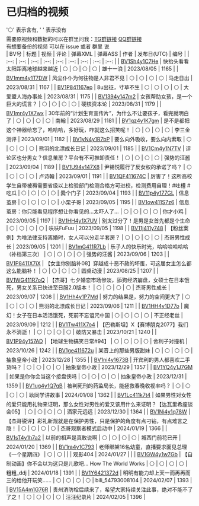 # 已归档的视频
'⚪' 表示含有, ' ' 表示没有  
需要原视频和数据的可以在群里问我：[TG群链接](https://t.me/NnWinter) [QQ群链接](https://qm.qq.com/q/hEU2gk1vfa)  
有想要备份的视频 可以在 issue 或者 群里 说  
| BV号 | 标题 | 视频 | 评论 | 弹幕XML | 弹幕ASS | 作者 | 发布日(UTC) | 编号 |
| :--: | :--: | :--: | :--: | :--: | :--: | :--: | :--: | :--: |
| [BV1Sh4y1C7He](https://www.bilibili.com/video/BV1Sh4y1C7He) | 快抬头看看太阳距离地球越来越近 | ⚪ | ⚪ | ⚪ | ⚪ | 雄十一浪 | 2023/08/05 | 1165 |
| [BV1mm4y1T7DW](https://www.bilibili.com/video/BV1mm4y1T7DW) | 风尘仆仆为何往物是人非君不见 | ⚪ | ⚪ | ⚪ | ⚪ | 马走日出 | 2023/08/31 | 1167 |
| [BV1P841167ep](https://www.bilibili.com/video/BV1P841167ep) | 8u出征，寸草不生 | ⚪ | ⚪ | ⚪ | ⚪ | 大爱盟人海办事处 | 2023/08/31 | 1175 |
| [BV1394y147m2](https://www.bilibili.com/video/BV1394y147m2) | 女孩帮助女孩，是一个巨大的谎言？ | ⚪ | ⚪ | ⚪ | ⚪ | 硬核资本论 | 2023/08/31 | 1179 |
| [BV1mr4y1X7wx](https://www.bilibili.com/video/BV1mr4y1X7wx) | 30年前的“计划生育宣传片”，为什么不让要孩子，看完就明白了 | ⚪ | ⚪ | ⚪ | ⚪ | 南翰 | 2023/08/29 | 1181 |
| [BV1qz4y1K7gm](https://www.bilibili.com/video/BV1qz4y1K7gm) | 是不是都把这个神器给忘了，哈哈哈，多好玩，咋就这么招笑呢！ | ⚪ | ⚪ | ⚪ | ⚪ | 李三金测评 | 2023/09/01 | 1182 |
| [BV1yN4y1R7bP](https://www.bilibili.com/video/BV1yN4y1R7bP) | 要么向外吸收，要么向内索取 | ⚪ | ⚪ | ⚪ | ⚪ | 熊羽的北漂成长日记 | 2023/09/01 | 1185 |
| [BV1Cm4y1N7TV](https://www.bilibili.com/video/BV1Cm4y1N7TV) | 评论区也分男女？信息茧房？平台有不可推卸责任！ | ⚪ | ⚪ | ⚪ | ⚪ | 强势的汪酱 | 2023/09/04 | 1189 |
| [BV1U94y147X8](https://www.bilibili.com/video/BV1U94y147X8) | 尹锡悦履行了反女权的承诺了吗？ | ⚪ | ⚪ | ⚪ | ⚪ | 卢诗翰 | 2023/09/01 | 1191 |
| [BV1QF411674C](https://www.bilibili.com/video/BV1QF411674C) | 厉害了！这所高校学生自带被褥需要省级以上检验部门检测合格方可进校，检测费用自理！#吐槽 #吃瓜 | ⚪ | ⚪ | ⚪ | ⚪ | 爨个门子 | 2023/09/04 | 1193 |
| [BV11p4y177GL](https://www.bilibili.com/video/BV11p4y177GL) | 信息茧房 | ⚪ | ⚪ | ⚪ | ⚪ | 小栗子哥 | 2023/09/05 | 1195 |
| [BV1ow411S7z6](https://www.bilibili.com/video/BV1ow411S7z6) | 信息茧房：你只能看见程序想让你看见的…太吓人了… | ⚪ | ⚪ | ⚪ | ⚪ | 你才小鸡 | 2023/09/05 | 1197 |
| [BV1HH4y1X7UV](https://www.bilibili.com/video/BV1HH4y1X7UV) | 别太过分了！是男是女首先都是个生命 | ⚪ | ⚪ | ⚪ | ⚪ | 呋呋FuFuu | 2023/09/05 | 1198 |
| [BV11j411y748](https://www.bilibili.com/video/BV11j411y748) | 【粉丝案例】为啥法律支持离婚时，女人可以分走半套房？ | ⚪ | ⚪ | ⚪ | ⚪ | 杰哥男性成长 | 2023/09/05 | 1201 |
| [BV1mG411R7Lb](https://www.bilibili.com/video/BV1mG411R7Lb) | 乐子人的快乐时光，哈哈哈哈哈哈（补档第三次） | ⚪ | ⚪ | ⚪ | ⚪ | 强势的汪酱 | 2023/09/06 | 1203 |
| [BV1P8411X7iX](https://www.bilibili.com/video/BV1P8411X7iX) | 【女主你别脑补08】穿越成十恶不赦的坏蛋，可这届女主怎么都这么能脑补！ | ⚪ | ⚪ | ⚪ | ⚪ | 圆桌动漫 | 2023/08/25 | 1207 |
| [BV1WG411R7oQ](https://www.bilibili.com/video/BV1WG411R7oQ) | 【杰哥】七夕婚恋市场惨淡，舔狗经济崩盘，女硕士在日本饿死，男女关系已快进至日服2.0版本！ | ⚪ | ⚪ | ⚪ | ⚪ | 杰哥男性成长 | 2023/09/07 | 1208 |
| [BV1Hh4y1P7Md](https://www.bilibili.com/video/BV1Hh4y1P7Md) | 努力的结果是，努力的空间更大了 | ⚪ | ⚪ | ⚪ | ⚪ | 熊羽的北漂成长日记 | 2023/09/06 | 1211 |
| [BV1HH4y1D77o](https://www.bilibili.com/video/BV1HH4y1D77o) | 魔幻！女子在日本活活饿死，死前不忘诅咒中国 | ⚪ | ⚪ | ⚪ | ⚪ | 不正经老丝 | 2023/09/09 | 1212 |
| [BV1Tw411X7o4](https://www.bilibili.com/video/BV1Tw411X7o4) | 【巴勒斯坦】X【赛博朋克2077】我们永不消逝！ | ⚪ | ⚪ | ⚪ | ⚪ | 破防又暴击 | 2023/10/21 | 1240 |
| [BV1P94y157AD](https://www.bilibili.com/video/BV1P94y157AD) | 【地球生物搞笑日常#94】 | ⚪ | ⚪ | ⚪ | ⚪ | 舍利子对撞机 | 2023/10/26 | 1242 |
| [BV1ge411672u](https://www.bilibili.com/video/BV1ge411672u) | 某音上的那些男版甜妹 | ⚪ | ⚪ | ⚪ | ⚪ | 抽象皇帝小政 | 2023/12/28 | 1355 |
| [BV1ni4y1673B](https://www.bilibili.com/video/BV1ni4y1673B) | 开宾利的男人都喜欢二手货吗？ | ⚪ | ⚪ | ⚪ | ⚪ | 抽象皇帝小政 | 2023/12/29 | 1357 |
| [BV1YQ4y1J7GM](https://www.bilibili.com/video/BV1YQ4y1J7GM) | 如果是你你会当这个接盘侠吗 | ⚪ | ⚪ | ⚪ | ⚪ | 抽象皇帝小政 | 2023/12/31 | 1359 |
| [BV1ug4y1Q7gB](https://www.bilibili.com/video/BV1ug4y1Q7gB) | 被判死刑的药监局长，能拯救春晚收视率吗？ | ⚪ | ⚪ | ⚪ | ⚪ | 耿同学讲故事 | 2024/01/08 | 1362 |
| [BV1Lc411k7t4](https://www.bilibili.com/video/BV1Lc411k7t4) | 如果男性对女性的爱只能用礼物来证明，那么女性对男性的爱又该用什么来证明？【达瓦里希座谈会05】 | ⚪ | ⚪ | ⚪ | ⚪ | 洒家元远远 | 2023/12/30 | 1364 |
| [BV1Ni4y1q78W](https://www.bilibili.com/video/BV1Ni4y1q78W) | 【杰哥锐评】彩礼新规就是在保护男性，只是保护的角度有点刁钻，有点难言之隐！ | ⚪ | ⚪ | ⚪ | ⚪ | 杰哥观察者模式启动中 | 2024/01/19 | 1366 |
| [BV1sT4y1h7a2](https://www.bilibili.com/video/BV1sT4y1h7a2) | 以前的相声是真敢说啊 | ⚪ | ⚪ | ⚪ | ⚪ | 城西门前花已开 | 2024/01/20 | 1369 |
| [BV1ra4y1C793](https://www.bilibili.com/video/BV1ra4y1C793) | 老师绑架16名幼童，直播要求面见总理《一个星期四》 | ⚪ | ⚪ |   |   | 观影404 | 2024/01/27 |  |
| [BV1GW4y1w7Gb](https://www.bilibili.com/video/BV1GW4y1w7Gb) | 【自制动画】你不会以为这只是儿歌吧…    How The World Works | ⚪ | ⚪ | ⚪ | ⚪ | 粗粗_ddj | 2024/01/18 | 1391 |
| [BV1Y6421372d](https://www.bilibili.com/video/BV1Y6421372d) | 明明有能力却上天一而再再而三的给他开玩笑…… | ⚪ | ⚪ | ⚪ | ⚪ | bili_54793008104 | 2024/02/07 | 1393 |
| [BV15A4m1G76R](https://www.bilibili.com/video/BV15A4m1G76R) | 贵州消防栓后续来了，希望大家持续关注此事，绝对不能不了了之！ | ⚪ | ⚪ | ⚪ | ⚪ | 汪汪纪录片 | 2024/02/05 | 1396 |
